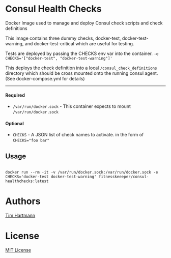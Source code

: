 Consul Health Checks
===========

Docker Image used to manage and deploy Consul check scripts and check definitions

This image contains three dummy checks, docker-test, docker-test-warning, and docker-test-critical which are useful for testing.

Tests are deployed by passing the CHECKS env var into the container. `-e CHECKS='["docker-test", "docker-test-warning"]'`

This deploys the check definition into a local `/consul_check_definitions` directory which should be cross mounted onto the running consul agent. (See docker-compose.yml for details)


----------------------
#### Required
- `/var/run/docker.sock` - This container expects to mount `/var/run/docker.sock`

#### Optional

- `CHECKS` - A JSON list of check names to activate. in the form of `CHECKS="foo bar"`

Usage
-----

```shell

docker run --rm -it -v /var/run/docker.sock:/var/run/docker.sock -e CHECKS='docker-test docker-test-warning' fitnesskeeeper/consul-healthchecks:latest

```

Authors
=======

[Tim Hartmann](https://github.com/tfhartmann)

License
=======

[MIT License](LICENSE)
